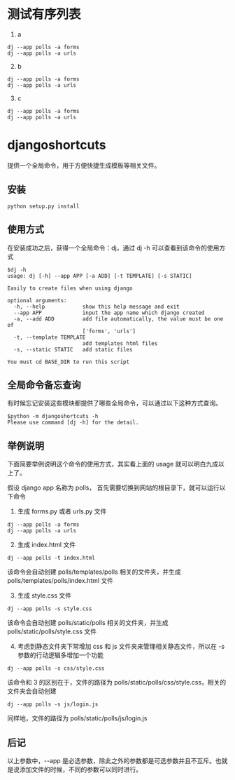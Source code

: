 # 测试有序列表
1. a
```
dj --app polls -a forms
dj --app polls -a urls
```
2. b
```
dj --app polls -a forms
dj --app polls -a urls
```
3. c
```
dj --app polls -a forms
dj --app polls -a urls
```

# djangoshortcuts

提供一个全局命令，用于方便快捷生成模板等相关文件。  

## 安装
```
python setup.py install
```

## 使用方式

在安装成功之后，获得一个全局命令：dj，通过 dj -h 可以查看到该命令的使用方式  
```
$dj -h
usage: dj [-h] --app APP [-a ADD] [-t TEMPLATE] [-s STATIC]

Easily to create files when using django

optional arguments:
  -h, --help            show this help message and exit
  --app APP             input the app name which django created
  -a, --add ADD         add file automatically, the value must be one of
                        ['forms', 'urls']
  -t, --template TEMPLATE
                        add templates html files
  -s, --static STATIC   add static files

You must cd BASE_DIR to run this script
```

## 全局命令备忘查询

有时候忘记安装这些模块都提供了哪些全局命令，可以通过以下这种方式查询。  
```
$python -m djangoshortcuts -h
Please use command [dj -h] for the detail.
```

## 举例说明

下面简要举例说明这个命令的使用方式，其实看上面的 usage 就可以明白九成以上了。  

假设 django app 名称为 polls， 首先需要切换到网站的根目录下，就可以运行以下命令   

1. 生成 forms.py 或者 urls.py 文件
```
dj --app polls -a forms
dj --app polls -a urls
```

2. 生成 index.html 文件
```
dj --app polls -t index.html
```
该命令会自动创建 polls/templates/polls 相关的文件夹，并生成 polls/templates/polls/index.html 文件  

3. 生成 style.css 文件  
```
dj --app polls -s style.css
```
该命令会自动创建 polls/static/polls 相关的文件夹，并生成 polls/static/polls/style.css 文件 

4. 考虑到静态文件夹下常增加 css 和 js 文件夹来管理相关静态文件，所以在 -s 参数的行动逻辑多增加一个功能  
```
dj --app polls -s css/style.css
```
该命令和 3 的区别在于，文件的路径为 polls/static/polls/css/style.css，相关的文件夹会自动创建  
```
dj --app polls -s js/login.js
```
同样地，文件的路径为 polls/static/polls/js/login.js  

## 后记
以上参数中，--app 是必选参数，除此之外的参数都是可选参数并且不互斥。也就是说添加文件的时候，不同的参数可以同时进行。
